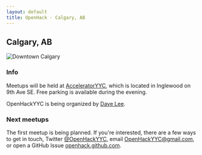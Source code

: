 ```yaml
---
layout: default
title: OpenHack - Calgary, AB
---
```


## Calgary, AB

![Downtown Calgary](http://upload.wikimedia.org/wikipedia/commons/thumb/7/7e/Calgary_skyline.jpg/640px-Calgary_skyline.jpg)

### Info

Meetups will be held at [AcceleratorYYC](http://www.acceleratoryyc.com/), which
is located in Inglewood on 9th Ave SE. Free parking is available during the
evening.

OpenHackYYC is being organized by [Dave Lee](https://twitter.com/kastiglione).

### Next meetups

The first meetup is being planned. If you're interested, there are a few ways
to get in touch, Twitter [@OpenHackYYC](https://twitter.com/OpenHackYYC), email
[OpenHackYYC@gmail.com](mailto:OpenHackYYC@gmail.com), or open a GitHub Issue
[openhack.github.com](https://github.com/kastiglione/openhack.github.com/issues).
